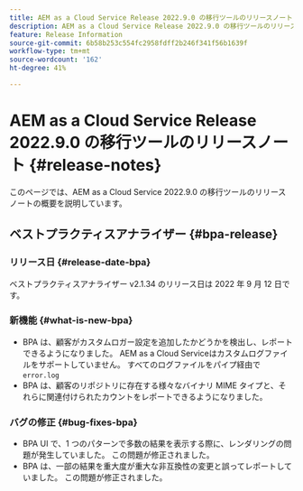 ```yaml
---
title: AEM as a Cloud Service Release 2022.9.0 の移行ツールのリリースノート
description: AEM as a Cloud Service Release 2022.9.0 の移行ツールのリリースノート
feature: Release Information
source-git-commit: 6b58b253c554fc2958fdff2b246f341f56b1639f
workflow-type: tm+mt
source-wordcount: '162'
ht-degree: 41%

---
```


# AEM as a Cloud Service Release 2022.9.0 の移行ツールのリリースノート {#release-notes}

このページでは、AEM as a Cloud Service 2022.9.0 の移行ツールのリリースノートの概要を説明しています。

## ベストプラクティスアナライザー {#bpa-release}

### リリース日 {#release-date-bpa}

ベストプラクティスアナライザー v2.1.34 のリリース日は 2022 年 9 月 12 日です。

### 新機能 {#what-is-new-bpa}

* BPA は、顧客がカスタムロガー設定を追加したかどうかを検出し、レポートできるようになりました。 AEM as a Cloud Serviceはカスタムログファイルをサポートしていません。 すべてのログファイルをパイプ経由で `error.log`
* BPA は、顧客のリポジトリに存在する様々なバイナリ MIME タイプと、それらに関連付けられたカウントをレポートできるようになりました。

### バグの修正 {#bug-fixes-bpa}

* BPA UI で、1 つのパターンで多数の結果を表示する際に、レンダリングの問題が発生していました。 この問題が修正されました。
* BPA は、一部の結果を重大度が重大な非互換性の変更と誤ってレポートしていました。 この問題が修正されました。